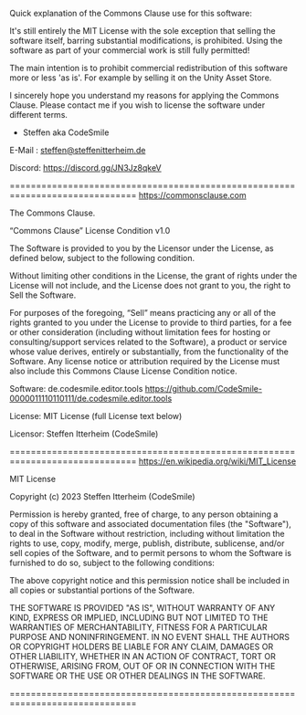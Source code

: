 Quick explanation of the Commons Clause use for this software:

It's still entirely the MIT License with the sole exception that selling the
software itself, barring substantial modifications, is prohibited. Using the
software as part of your commercial work is still fully permitted!

The main intention is to prohibit commercial redistribution of this software
more or less 'as is'. For example by selling it on the Unity Asset Store.

I sincerely hope you understand my reasons for applying the Commons Clause.
Please contact me if you wish to license the software under different terms.

- Steffen aka CodeSmile

E-Mail : steffen@steffenitterheim.de

Discord: https://discord.gg/JN3Jz8qkeV

==============================================================================
                                                     https://commonsclause.com
													 
The Commons Clause.

“Commons Clause” License Condition v1.0

The Software is provided to you by the Licensor under the License, as defined 
below, subject to the following condition.

Without limiting other conditions in the License, the grant of rights under 
the License will not include, and the License does not grant to you, the right
to Sell the Software.

For purposes of the foregoing, “Sell” means practicing any or all of the 
rights granted to you under the License to provide to third parties, for a fee
or other consideration (including without limitation fees for hosting or 
consulting/support services related to the Software), a product or service 
whose value derives, entirely or substantially, from the functionality of the 
Software. Any license notice or attribution required by the License must also 
include this Commons Clause License Condition notice.

Software: de.codesmile.editor.tools 
https://github.com/CodeSmile-0000011110110111/de.codesmile.editor.tools

License: MIT License (full License text below)

Licensor: Steffen Itterheim (CodeSmile)

==============================================================================
                                     https://en.wikipedia.org/wiki/MIT_License
									 
MIT License

Copyright (c) 2023 Steffen Itterheim (CodeSmile)

Permission is hereby granted, free of charge, to any person obtaining a copy
of this software and associated documentation files (the "Software"), to deal
in the Software without restriction, including without limitation the rights
to use, copy, modify, merge, publish, distribute, sublicense, and/or sell
copies of the Software, and to permit persons to whom the Software is
furnished to do so, subject to the following conditions:

The above copyright notice and this permission notice shall be included in all
copies or substantial portions of the Software.

THE SOFTWARE IS PROVIDED "AS IS", WITHOUT WARRANTY OF ANY KIND, EXPRESS OR
IMPLIED, INCLUDING BUT NOT LIMITED TO THE WARRANTIES OF MERCHANTABILITY,
FITNESS FOR A PARTICULAR PURPOSE AND NONINFRINGEMENT. IN NO EVENT SHALL THE
AUTHORS OR COPYRIGHT HOLDERS BE LIABLE FOR ANY CLAIM, DAMAGES OR OTHER
LIABILITY, WHETHER IN AN ACTION OF CONTRACT, TORT OR OTHERWISE, ARISING FROM,
OUT OF OR IN CONNECTION WITH THE SOFTWARE OR THE USE OR OTHER DEALINGS IN THE
SOFTWARE.

==============================================================================
